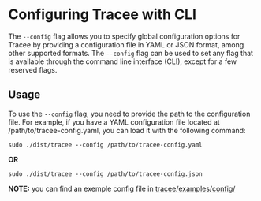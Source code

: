 # Configuring Tracee with CLI

The `--config` flag allows you to specify global configuration options for Tracee by providing a configuration file in YAML or JSON format, among other supported formats. The `--config` flag can be used to set any flag that is available through the command line interface (CLI), except for a few reserved flags.

## Usage

To use the `--config` flag, you need to provide the path to the configuration file. For example, if you have a YAML configuration file located at /path/to/tracee-config.yaml, you can load it with the following command:

```console
sudo ./dist/tracee --config /path/to/tracee-config.yaml
```

__OR__

```console
sudo ./dist/tracee --config /path/to/tracee-config.json
```
__NOTE:__ you can find an exemple config file in [tracee/examples/config/](/examples/config/)